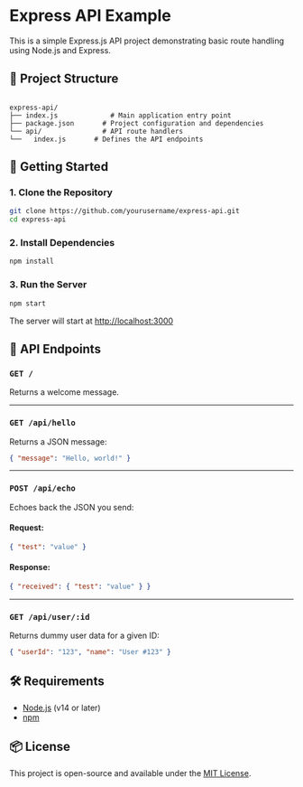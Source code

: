 
# Express API Example

This is a simple Express.js API project demonstrating basic route handling using Node.js and Express.

## 📁 Project Structure

```

express-api/
├── index.js             # Main application entry point
├── package.json       # Project configuration and dependencies
└── api/               # API route handlers
└──   index.js       # Defines the API endpoints

````

## 🚀 Getting Started

### 1. Clone the Repository

```bash
git clone https://github.com/yourusername/express-api.git
cd express-api
````

### 2. Install Dependencies

```bash
npm install
```

### 3. Run the Server

```bash
npm start
```

The server will start at [http://localhost:3000](http://localhost:3000)

## 📡 API Endpoints

### `GET /`

Returns a welcome message.

---

### `GET /api/hello`

Returns a JSON message:

```json
{ "message": "Hello, world!" }
```

---

### `POST /api/echo`

Echoes back the JSON you send:

#### Request:

```json
{ "test": "value" }
```

#### Response:

```json
{ "received": { "test": "value" } }
```

---

### `GET /api/user/:id`

Returns dummy user data for a given ID:

```json
{ "userId": "123", "name": "User #123" }
```

## 🛠 Requirements

* [Node.js](https://nodejs.org/) (v14 or later)
* [npm](https://www.npmjs.com/)

## 📦 License

This project is open-source and available under the [MIT License](LICENSE).

